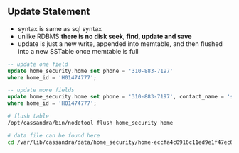 ## Update Statement

- syntax is same as sql syntax
- unlike RDBMS **there is no disk seek, find, update and save**
- update is just a new write, appended into memtable, and then flushed into a new SSTable once memtable is full

```sql
-- update one field
update home_security.home set phone = '310-883-7197'
where home_id = 'H01474777';

-- update more fields
update home_security.home set phone = '310-883-7197', contact_name = 'shaw'
where home_id = 'H01474777';
```

```bash
# flush table
/opt/cassandra/bin/nodetool flush home_security home

# data file can be found here
cd /var/lib/cassandra/data/home_security/home-eccfa4c0916c11ed9e1f47ec639afef9/
```

